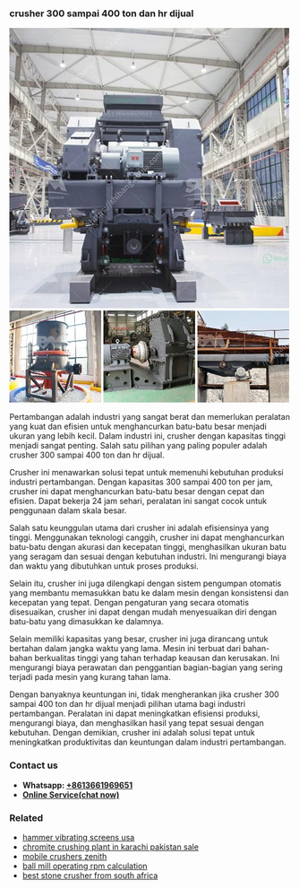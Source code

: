 <h3>crusher 300 sampai 400 ton dan hr dijual</h3><img src='1708309374.jpg' alt=''><p>Pertambangan adalah industri yang sangat berat dan memerlukan peralatan yang kuat dan efisien untuk menghancurkan batu-batu besar menjadi ukuran yang lebih kecil. Dalam industri ini, crusher dengan kapasitas tinggi menjadi sangat penting. Salah satu pilihan yang paling populer adalah crusher 300 sampai 400 ton dan hr dijual.</p><p>Crusher ini menawarkan solusi tepat untuk memenuhi kebutuhan produksi industri pertambangan. Dengan kapasitas 300 sampai 400 ton per jam, crusher ini dapat menghancurkan batu-batu besar dengan cepat dan efisien. Dapat bekerja 24 jam sehari, peralatan ini sangat cocok untuk penggunaan dalam skala besar.</p><p>Salah satu keunggulan utama dari crusher ini adalah efisiensinya yang tinggi. Menggunakan teknologi canggih, crusher ini dapat menghancurkan batu-batu dengan akurasi dan kecepatan tinggi, menghasilkan ukuran batu yang seragam dan sesuai dengan kebutuhan industri. Ini mengurangi biaya dan waktu yang dibutuhkan untuk proses produksi.</p><p>Selain itu, crusher ini juga dilengkapi dengan sistem pengumpan otomatis yang membantu memasukkan batu ke dalam mesin dengan konsistensi dan kecepatan yang tepat. Dengan pengaturan yang secara otomatis disesuaikan, crusher ini dapat dengan mudah menyesuaikan diri dengan batu-batu yang dimasukkan ke dalamnya.</p><p>Selain memiliki kapasitas yang besar, crusher ini juga dirancang untuk bertahan dalam jangka waktu yang lama. Mesin ini terbuat dari bahan-bahan berkualitas tinggi yang tahan terhadap keausan dan kerusakan. Ini mengurangi biaya perawatan dan penggantian bagian-bagian yang sering terjadi pada mesin yang kurang tahan lama.</p><p>Dengan banyaknya keuntungan ini, tidak mengherankan jika crusher 300 sampai 400 ton dan hr dijual menjadi pilihan utama bagi industri pertambangan. Peralatan ini dapat meningkatkan efisiensi produksi, mengurangi biaya, dan menghasilkan hasil yang tepat sesuai dengan kebutuhan. Dengan demikian, crusher ini adalah solusi tepat untuk meningkatkan produktivitas dan keuntungan dalam industri pertambangan.</p><h3>Contact us</h3><ul><li><strong>Whatsapp:&nbsp;<a href="https://wa.me/8613661969651">+8613661969651</a></strong></li><li><a href="https://swt.shibang-china.com/?git&amp;zhl&amp;crusher 300 sampai 400 ton dan hr dijual"><strong>Online Service(chat now)</strong></a></li></ul><h3>Related</h3><ul><li><a href='hammer vibrating screens usa.md'>hammer vibrating screens usa</a></li><li><a href='chromite crushing plant in karachi pakistan sale.md'>chromite crushing plant in karachi pakistan sale</a></li><li><a href='mobile crushers zenith.md'>mobile crushers zenith</a></li><li><a href='ball mill operating rpm calculation.md'>ball mill operating rpm calculation</a></li><li><a href='best stone crusher from south africa.md'>best stone crusher from south africa</a></li></ul>